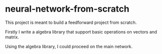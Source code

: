 # neural-network-from-scratch

This project is meant to build a feedforward project from scratch.

Firstly I write a algebra library that support basic operations on vectors and matrix.

Using the algebra library, I could proceed on the main network.


